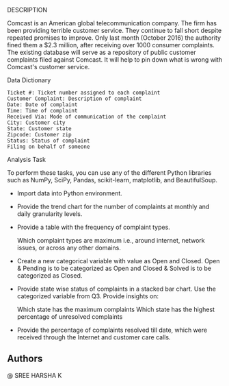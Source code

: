 
DESCRIPTION

Comcast is an American global telecommunication company. The firm has been providing terrible customer service. They continue to fall short despite repeated promises to improve. Only last month (October 2016) the authority fined them a $2.3 million, after receiving over 1000 consumer complaints.
The existing database will serve as a repository of public customer complaints filed against Comcast.
It will help to pin down what is wrong with Comcast's customer service.

Data Dictionary

    Ticket #: Ticket number assigned to each complaint
    Customer Complaint: Description of complaint
    Date: Date of complaint
    Time: Time of complaint
    Received Via: Mode of communication of the complaint
    City: Customer city
    State: Customer state
    Zipcode: Customer zip
    Status: Status of complaint
    Filing on behalf of someone

Analysis Task

To perform these tasks, you can use any of the different Python libraries such as NumPy, SciPy, Pandas, scikit-learn, matplotlib, and BeautifulSoup.

- Import data into Python environment.
- Provide the trend chart for the number of complaints at monthly and daily granularity levels.
- Provide a table with the frequency of complaint types.

    Which complaint types are maximum i.e., around internet, network issues, or across any other domains.

- Create a new categorical variable with value as Open and Closed. Open & Pending is to be categorized as Open and Closed & Solved is to be categorized as Closed.
- Provide state wise status of complaints in a stacked bar chart. Use the categorized variable from Q3. Provide insights on:

    Which state has the maximum complaints
    Which state has the highest percentage of unresolved complaints

- Provide the percentage of complaints resolved till date, which were received through the Internet and customer care calls.










## Authors

 @ SREE HARSHA K

